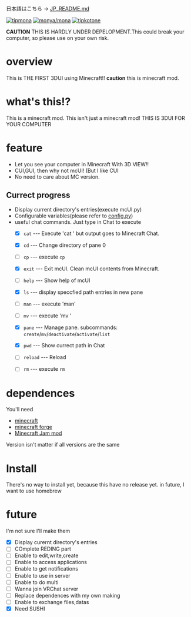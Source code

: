 日本語はこちら -> [JP_README.md](https://github.com/Cj-bc/mcUI/blob/master/JP_README.md)

[![tipmona](https://img.shields.io/badge/tipme-%40tipmona-orange.svg)](https://twitter.com/share?text=%40tipmona%20tip%20%40Cj-bc%2011.7)  [![monya/mona](https://img.shields.io/badge/tipme-%40monya/mona-orange.svg)](https://monya-wallet.github.io/a/?address=MBdCkYyfTsCxtm1wZ1XyKWNLFLYj8zMK3V&scheme=monacoin)  [![tipkotone](https://img.shields.io/badge/tipme-%40tipkotone-orange.svg)](https://twitter.com/share?text=%40tipkotone%20tip%20%40Cj-bc%2011.7)

**CAUTION** THIS IS HARDLY UNDER DEPELOPMENT.This could break your computer, so please use on your own risk.

# overview

  This is THE FIRST 3DUI using Minecraft!!
  **caution** this is minecraft mod.

# what's this!?

  This is a minecraft mod.
  This isn't just a minecraft mod!
  THIS IS 3DUI FOR YOUR COMPUTER

# feature

  * Let you see your computer in Minecraft With 3D VIEW!!
  * CUI,GUI, then why not mcUI! (But I like CUI
  * No need to care about MC version.

## Currect progress

  * Display current directory's entries(execute mcUI.py)
  * Configurable variables(please refer to [config.py](mcpipy/mcui/config.py))
  * useful chat commands. Just type in Chat to execute
    -  [x] `cat`     ---  Execute 'cat <file>' but output goes to Minecraft Chat.
    -  [x] `cd`      ---  Change directory of pane 0
    -  [ ] `cp`      ---  execute `cp`
    -  [x] `exit`    ---  Exit mcUI. Clean mcUI contents from Minecraft.
    -  [ ] `help`    ---  Show help of mcUI
    -  [x] `ls`      ---  display speccfied path entries in new pane
    -  [ ] `man`     ---  execute 'man'
    -  [ ] `mv`      ---  execute 'mv <file> <dst>'
    -  [x] `pane`    ---  Manage pane. subcommands: `create`/`mv`/`deactivate`/`activate`/`list`
    -  [x] `pwd`     ---  Show currect path in Chat
    -  [ ] `reload`  ---  Reload 
    -  [ ] `rm`      ---  execute `rm`


# dependences

  You'll need

  * [minecraft](https://minecraft.net)
  * [minecraft forge](https://files.minecraftforge.net)
  * [Minecraft Jam mod](https://github.com/arpruss/raspberryjammod)

  Version isn't matter if all versions are the same

# Install

  There's no way to install yet, because this have no release yet.
  in future, I want to use homebrew


# future

I'm not sure I'll make them

-  [x] Display curernt directory's entries
-  [ ] COmplete REDING part
-  [ ] Enable to edit,write,create
-  [ ] Enable to access applications
-  [ ] Enable to get notifications
-  [ ] Enable to use in server
-  [ ] Enable to do multi
-  [ ] Wanna join VRChat server
-  [ ] Replace dependences with my own making
-  [ ] Enable to exchange files,datas
-  [x] Need SUSHI

